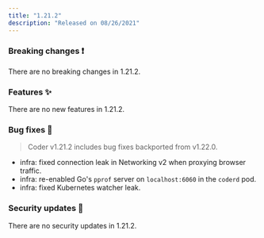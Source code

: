 ```yaml
---
title: "1.21.2"
description: "Released on 08/26/2021"
---
```


### Breaking changes ❗

There are no breaking changes in 1.21.2.

### Features ✨

There are no new features in 1.21.2.

### Bug fixes 🐛

> Coder v1.21.2 includes bug fixes backported from v1.22.0.

- infra: fixed connection leak in Networking v2 when proxying browser traffic.
- infra: re-enabled Go's `pprof` server on `localhost:6060` in the `coderd` pod.
- infra: fixed Kubernetes watcher leak.

### Security updates 🔐

There are no security updates in 1.21.2.
